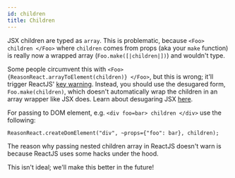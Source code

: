 ```yaml
---
id: children
title: Children
---
```


JSX children are typed as `array`. This is problematic, because `<Foo> children </Foo>` where `children` comes from props (aka your `make` function) is really now a wrapped array (`Foo.make([|children|])`) and wouldn't type.

Some people circumvent this with `<Foo> {ReasonReact.arrayToElement(children)} </Foo>`, but this is wrong; it'll trigger ReactJS' [key warning](https://facebook.github.io/react/docs/lists-and-keys.html#basic-list-component). Instead, you should use the desugared form, `Foo.make(children)`, which doesn't automatically wrap the children in an array wrapper like JSX does. Learn about desugaring JSX [here](jsx.md#capitalized).

For passing to DOM element, e.g. `<div foo=bar> children </div>` use the following:

```reason
ReasonReact.createDomElement("div", ~props={"foo": bar}, children);
```

The reason why passing nested children array in ReactJS doesn't warn is because ReactJS uses some hacks under the hood.

This isn't ideal; we'll make this better in the future!
